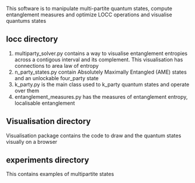 
This software is to manipulate multi-partite quantum states, compute entanglement measures and optimize LOCC operations and visualise quantums states

## locc directory
1. multiparty_solver.py contains a way to visualise entanglement entropies across a contigous interval and its complement. This visualisation has connections to area law of entropy
2. n_party_states.py contain Absolutely Maximally Entangled (AME) states and an unlockable four_party state
3. k_party.py is the main class used to k_party quantum states and operate over them
4. entanglement_measures.py has the measures of entanglement entropy, localisable entanglement

## Visualisation directory
Visualisation package contains the code to draw and the quantum states visually on a browser

## experiments directory
This contains examples of multipartite states